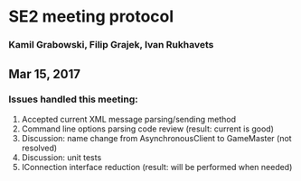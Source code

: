 # SE2 meeting protocol

### Kamil Grabowski, Filip Grajek, Ivan Rukhavets

## Mar 15, 2017

### Issues handled this meeting:

1. Accepted current XML message parsing/sending method
2. Command line options parsing code review (result: current is good)
3. Discussion: name change from AsynchronousClient to GameMaster (not resolved)
4. Discussion: unit tests
5. IConnection interface reduction (result: will be performed when needed)